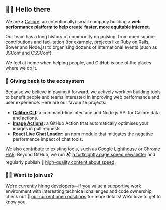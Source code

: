 ## 👋🏻 Hello there
We are ♠️ [Calibre](https://calibreapp.com/): an (intentionally) small company building a **web performance platform to help create faster, more equitable internet**. 

Our team has a long history of community organising, from open source contributions and facilitation (for example, projects like Ruby on Rails, Bower and Node.js) to organising dozens of international events (such as JSConf and CSSConf). 

We feel at home when helping people, and GitHub is one of the places where we do it.

### 💓 Giving back to the ecosystem
Because we believe in paying it forward, we actively work on building tools to benefit people and teams interested in improving web performance and user experience. Here are our favourite projects:

* **[Calibre CLI](https://github.com/calibreapp/cli):** a command-line interface and Node.js API for Calibre data and actions.
* **[Image Actions](https://github.com/calibreapp/image-actions/):** a GitHub Action that automatically optimises your images in pull requests.
* **[React Live Chat Loader](https://github.com/calibreapp/react-live-chat-loader/):** an npm module that mitigates the negative performance impact of chat tools.

We also contribute to existing tools, such as [Google Lighthouse](https://github.com/GoogleChrome/lighthouse) or [Chrome HAR](https://github.com/sitespeedio/chrome-har). Beyond GitHub, we run 📬 [a fortnightly page speed newsletter](https://perf.email/) and regularly publish 📝 [high-quality content about speed](https://calibreapp.com/blog/category/web-performance).


### 🙌🏻 Want to join us?
We’re currently hiring developers—if you value a supportive work environment with interesting technical challenges and code ownership, check out 📢 [our current open positions](https://calibreapp.com/careers) for more details! We’d love to get to know you.